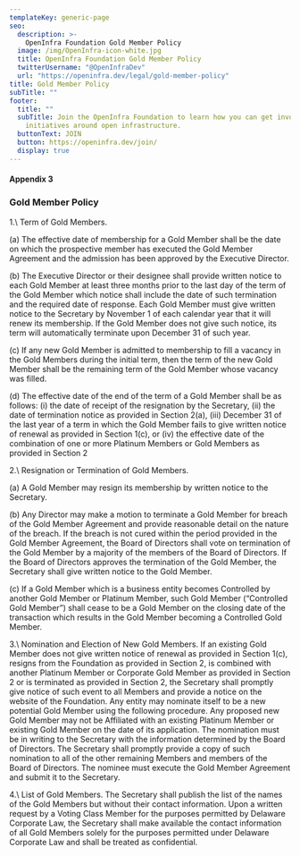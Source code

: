 ```yaml
---
templateKey: generic-page
seo:
  description: >-
    OpenInfra Foundation Gold Member Policy
  image: /img/OpenInfra-icon-white.jpg
  title: OpenInfra Foundation Gold Member Policy
  twitterUsername: "@OpenInfraDev"
  url: "https://openinfra.dev/legal/gold-member-policy"
title: Gold Member Policy
subTitle: ""
footer:
  title: ""
  subTitle: Join the OpenInfra Foundation to learn how you can get involved in
    initiatives around open infrastructure.
  buttonText: JOIN
  button: https://openinfra.dev/join/
  display: true
---
```


#### Appendix 3

### Gold Member Policy

1.\ Term of Gold Members.

(a) The effective date of membership for a Gold Member shall be the date on which the prospective member has executed the Gold Member Agreement and the admission has been approved by the Executive Director.

(b) The Executive Director or their designee shall provide written notice to each Gold Member at least three months prior to the last day of the term of the Gold Member which notice shall include the date of such termination and the required date of response. Each Gold Member must give written notice to the Secretary by November 1 of each calendar year that it will renew its membership. If the Gold Member does not give such notice, its term will automatically terminate upon December 31 of such year.

(c) If any new Gold Member is admitted to membership to fill a vacancy in the Gold Members during the initial term, then the term of the new Gold Member shall be the remaining term of the Gold Member whose vacancy was filled.

(d) The effective date of the end of the term of a Gold Member shall be as follows: (i) the date of receipt of the resignation by the Secretary, (ii) the date of termination notice as provided in Section 2(a), (iii) December 31 of the last year of a term in which the Gold Member fails to give written notice of renewal as provided in Section 1(c), or (iv) the effective date of the combination of one or more Platinum Members or Gold Members as provided in Section 2

2.\ Resignation or Termination of Gold Members.

(a) A Gold Member may resign its membership by written notice to the Secretary.

(b) Any Director may make a motion to terminate a Gold Member for breach of the Gold Member Agreement and provide reasonable detail on the nature of the breach. If the breach is not cured within the period provided in the Gold Member Agreement, the Board of Directors shall vote on termination of the Gold Member by a majority of the members of the Board of Directors. If the Board of Directors approves the termination of the Gold Member, the Secretary shall give written notice to the Gold Member.

(c) If a Gold Member which is a business entity becomes Controlled by another Gold Member or Platinum Member, such Gold Member (“Controlled Gold Member”) shall cease to be a Gold Member on the closing date of the transaction which results in the Gold Member becoming a Controlled Gold Member.

3.\ Nomination and Election of New Gold Members. If an existing Gold Member does not give written notice of renewal as provided in Section 1(c), resigns from the Foundation as provided in Section 2, is combined with another Platinum Member or Corporate Gold Member as provided in Section 2 or is terminated as provided in Section 2, the Secretary shall promptly give notice of such event to all Members and provide a notice on the website of the Foundation. Any entity may nominate itself to be a new potential Gold Member using the following procedure. Any proposed new Gold Member may not be Affiliated with an existing Platinum Member or existing Gold Member on the date of its application. The nomination must be in writing to the Secretary with the information determined by the Board of Directors. The Secretary shall promptly provide a copy of such nomination to all of the other remaining Members and members of the Board of Directors. The nominee must execute the Gold Member Agreement and submit it to the Secretary.

4.\ List of Gold Members. The Secretary shall publish the list of the names of the Gold Members but without their contact information. Upon a written request by a Voting Class Member for the purposes permitted by Delaware Corporate Law, the Secretary shall make available the contact information of all Gold Members solely for the purposes permitted under Delaware Corporate Law and shall be treated as confidential.
